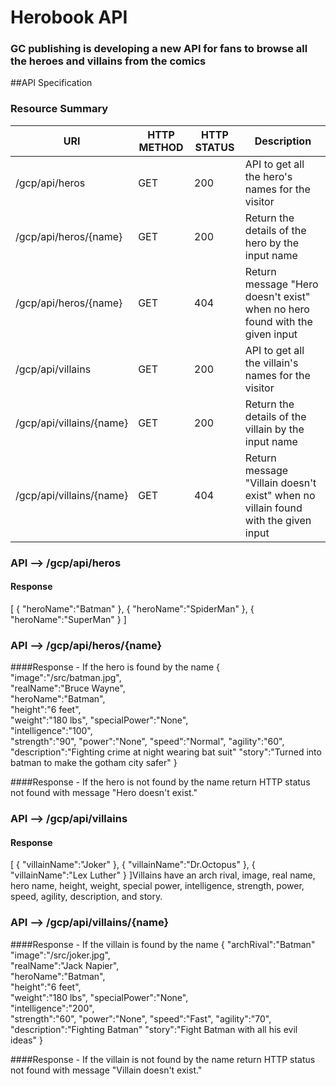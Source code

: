 # Herobook API

### GC publishing is developing a new API for fans to browse all the heroes and villains from the comics

##API Specification
### Resource Summary

| URI  | HTTP METHOD | HTTP STATUS | Description |
| ------------- | ------------- | ------------ |------------ |
| /gcp/api/heros  | GET  | 200 | API to get all the hero's names for the visitor |
| /gcp/api/heros/{name}  | GET  |200 |Return the details of the hero by the input name |
| /gcp/api/heros/{name}  | GET  |404 |Return  message "Hero doesn't exist" when no hero found with the given input|
| /gcp/api/villains  | GET  | 200 | API to get all the villain's names for the visitor |
| /gcp/api/villains/{name}  | GET  |200 |Return the details of the villain by the input name |
| /gcp/api/villains/{name}  | GET  |404 |Return  message "Villain doesn't exist" when no villain found with the given input|

### API --> /gcp/api/heros
#### Response
[
{
"heroName":"Batman"
},
{
"heroName":"SpiderMan"
},
{
"heroName":"SuperMan"
}
]

### API --> /gcp/api/heros/{name}
####Response - If the hero is found by the name
{
"image":"/src/batman.jpg",  
"realName":"Bruce Wayne",   
"heroName":"Batman",    
"height":"6 feet",  
"weight":"180 lbs", 
"specialPower":"None",  
"intelligence":"100",   
"strength":"90",
"power":"None",
"speed":"Normal",
"agility":"60",
"description":"Fighting crime at night wearing bat suit"
"story":"Turned into batman to make the gotham city safer"
}

####Response - If the hero is not found by the name
return HTTP status not found with message "Hero doesn't exist."

### API --> /gcp/api/villains
#### Response
[
{
"villainName":"Joker"
},
{
"villainName":"Dr.Octopus"
},
{
"villainName":"Lex Luther"
}
]Villains have an arch rival, image, real name, hero name, height, weight, special power, intelligence, strength, power, speed, agility, description, and story.

### API --> /gcp/api/villains/{name}
####Response - If the villain is found by the name
{
"archRival":"Batman"
"image":"/src/joker.jpg",  
"realName":"Jack Napier",   
"heroName":"Batman",    
"height":"6 feet",  
"weight":"180 lbs",
"specialPower":"None",  
"intelligence":"200",   
"strength":"60",
"power":"None",
"speed":"Fast",
"agility":"70",
"description":"Fighting Batman"
"story":"Fight Batman with all his evil ideas"
}

####Response - If the villain is not found by the name
return HTTP status not found with message "Villain doesn't exist."



